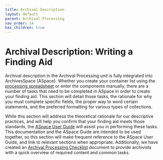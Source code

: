 ```yaml
---
title: Archival Description
layout: default
parent: Archival Processing
nav_order: 14
has_children: true
---
```

# **Archival Description: Writing a Finding Aid**

Archival description in the Archival Processing unit is fully integrated into ArchivesSpace (ASpace). Whether you create your container list using the [processing spreadsheet](/Documents/ArchivesSpace_Processing_Spreadsheet_Template.xlsx) or enter the components manually, there are a number of tasks that need to be completed in ASpace in order to create your finding aid. This section will detail those tasks, the rationale for why you must complete specific fields, the proper way to word certain statements, and the preferred formatting for various types of collections. 

While this section will address the theoretical rationale for our descriptive practices, and will help you confirm that your finding aid meets those standards, the [ASpace User Guide](https://nypl.github.io/pres-docs/aspace/aspace.html) will assist you in performing these tasks. This documentation and the ASpace Guide are intended to be used together, so this section will make frequent reference to the ASpace User Guide, and link to relevant sections when appropriate. Additionally, we have created an [Archival Processing Checklist](/Documents/Archival_Processing_Checklist.docx) document to provide archivists with a quick overview of required content and common tasks. 